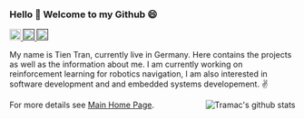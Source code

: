 ### Hello 👋 Welcome to my Github 😄
<p> 

  <a href="mailto:quangtien868@gmail.com"> <img src="https://img.shields.io/badge/Email-Gmail-blue" height="20px" alt="Email">
  <a href=""> <img src="https://img.shields.io/badge/Use-Python-0076ab?style=plastic&logo=Python&logoColor=ffffff" height="20px">
      <a href=""> <img src="https://img.shields.io/badge/Java-ED8B00?style=for-the-badge&logo=java&logoColor=white" height="20px">
    </a>
    
</p>

My name is Tien Tran, currently live in Germany. Here contains the projects as well as the information about me. I am currently working on reinforcement learning for robotics navigation, I am also interested in software development and and embedded systems developement. :v:
  
<img align="right" src="https://github-readme-stats.vercel.app/api?username=Qtsho&show_icons=true&icon_color=0366d6&bg_color=ffffff&hide_title=true&hide=prs&include_all_commits=true&count_private=true" alt="Tramac's github stats"/>

For more details see [Main Home Page](https://qtsho.github.io/tientran.github.io/).






